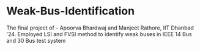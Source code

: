 # Weak-Bus-Identification
The final project of - Apoorva Bhardwaj and Manjeet Rathore, IIT Dhanbad '24. Employed LSI and FVSI method to identify weak buses in IEEE 14 Bus and 30 Bus test system
